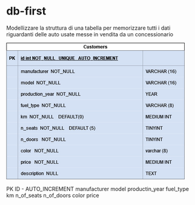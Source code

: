 # db-first

Modellizzare la struttura di una tabella per memorizzare tutti i dati riguardanti delle auto usate messe in vendita da un concessionario

![alt text](./DIAGRAM.jpg)



PK ID - AUTO_INCREMENT
manufacturer
model
productin_year
fuel_type
km
n_of_seats
n_of_doors
color
price
